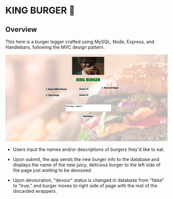 # KING BURGER 🍔

## Overview

This here is a burger logger crafted using MySQL, Node, Express, and Handlebars, following the MVC design pattern.

![Image](public/assets/img/king-burger.png)

- Users input the names and/or descriptions of burgers they'd like to eat.

- Upon submit, the app sends the new burger info to the database and displays the name of the new juicy, delicious burger to the left side of the page just _waiting_ to be devoured.

- Upon devouration, "devour" status is changed in database from "false" to "true," and burger moves to right side of page with the rest of the discarded wrappers.
